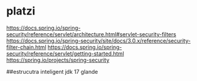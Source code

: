 # platzi
https://docs.spring.io/spring-security/reference/servlet/architecture.html#servlet-security-filters
https://docs.spring.io/spring-security/site/docs/3.0.x/reference/security-filter-chain.html
https://docs.spring.io/spring-security/reference/servlet/getting-started.html
https://spring.io/projects/spring-security


##estrucutra
inteligent
jdk 17
glande
